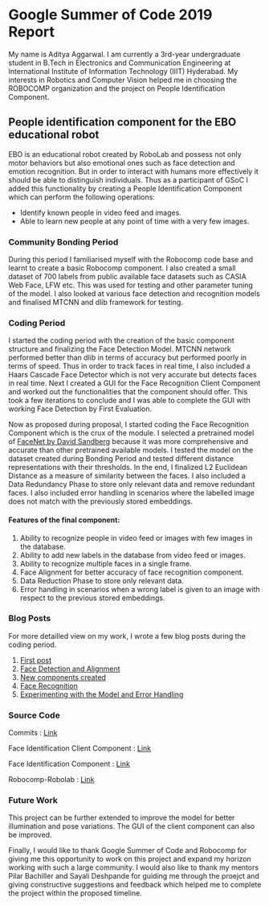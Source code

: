 # Google Summer of Code 2019 Report

My name is Aditya Aggarwal. I am currently a 3rd-year undergraduate student in B.Tech in Electronics and Communication Engineering at International Institute of Information Technology (IIIT) Hyderabad. My interests in Robotics and Computer Vision helped me in choosing the ROBOCOMP organization and the project on People Identification Component.

## People identification component for the EBO educational robot

EBO is an educational robot created by RoboLab and possess not only motor behaviors but also emotional ones such as face detection and emotion recognition. But in order to interact with humans more effectively it should be able to distinguish individuals. Thus as a participant of GSoC I added this functionality by creating a People Identification Component which can perform the following operations:

- Identify known people in video feed and images.
- Able to learn new people at any point of time with a very few images.

### Community Bonding Period

During this period I familiarised myself with the Robocomp code base and learnt to create a basic Robocomp component. I also created a small dataset of 700 labels from public available face datasets such as CASIA Web Face, LFW etc. This was used for testing and other parameter tuning of the model. I also looked at various face detection and recognition models and finalised MTCNN and dlib framework for testing.

### Coding Period

I started the coding period with the creation of the basic component structure and finalizing the Face Detection Model. MTCNN network performed better than dlib in terms of accuracy but performed poorly in terms of speed. Thus in order to track faces in real time, I also included a Haars Cascade Face Detector which is not very accurate but detects faces in real time. Next I created a GUI for the Face Recognition Client Component and worked out the functionalities that the component should offer. This took a few iterations to conclude and I was able to complete the GUI with working Face Detection by First Evaluation.

Now as proposed during proposal, I started coding the Face Recognition Component which is the crux of the module. I selected a pretrained model of [FaceNet by David Sandberg](https://github.com/davidsandberg/facenet) because it was more comprehensive and accurate than other pretrained available models. I tested the model on the dataset created during Bonding Period and tested different distance representations with their thresholds. In the end, I finalized L2 Euclidean Distance as a measure of similarity between the faces. I also included a Data Redundancy Phase to store only relevant data and remove redundant faces. I also included error handling in scenarios where the labelled image does not match with the previously stored embeddings.

#### Features of the final component:

1.	Ability to recognize people in video feed or images with few images in the database.
2.	Ability to add new labels in the database from video feed or images.
3.	Ability to recognize multiple faces in a single frame.
4.	Face Alignment for better accuracy of face recognition component.
5.	Data Reduction Phase to store only relevant data.
6.	Error handling in scenarios when a wrong label is given to an image with respect to the previous stored embeddings.


### Blog Posts

For more detailled view on my work, I wrote a few blog posts during the coding period.

1.	[First post](https://robocomp.github.io/web/gsoc/2019/aditya_aggarwal/post01)
2.	[Face Detection and Alignment](https://robocomp.github.io/web/gsoc/2019/aditya_aggarwal/Post2)
3.	[New components created](https://robocomp.github.io/web/gsoc/2019/aditya_aggarwal/Post3)
4.	[Face Recognition](https://robocomp.github.io/web/gsoc/2019/aditya_aggarwal/Post4)
5.	[Experimenting with the Model and Error Handling](https://robocomp.github.io/web/gsoc/2019/aditya_aggarwal/Post5)

### Source Code

Commits : [Link](https://github.com/robocomp/robocomp-robolab/commits?author=adityaaggarwal97)

Face Identification Client Component : [Link](https://github.com/robocomp/robocomp-robolab/tree/master/components/faceidentificationclient)

Face Identification Component : [Link](https://github.com/robocomp/robocomp-robolab/tree/master/components/faceidentification)

Robocomp-Robolab : [Link](https://github.com/robocomp/robocomp-robolab) 

### Future Work

This project can be further extended to improve the model for better illumination and pose variations. The GUI of the client component can also be improved.

Finally, I would like to thank Google Summer of Code and Robocomp for giving me this opportunity to work on this project and expand my horizon working with such a large community. I would also like to thank my mentors Pilar Bachiller and Sayali Deshpande for guiding me through the proejct and giving constructive suggestions and feedback which helped me to complete the project within the proposed timeline.

